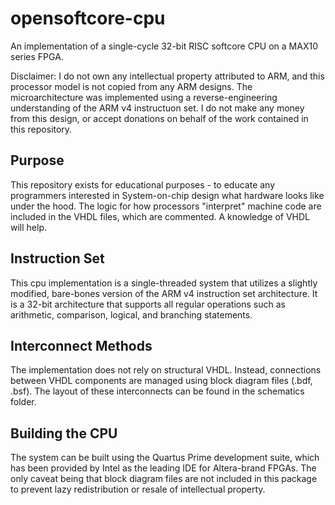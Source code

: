 # opensoftcore-cpu
An implementation of a single-cycle 32-bit RISC softcore CPU on a MAX10 series FPGA.

Disclaimer: I do not own any intellectual property attributed to ARM, and this processor model is not copied from any ARM
designs. The microarchitecture was implemented using a reverse-engineering understanding of the ARM v4 instructuon set.
I do not make any money from this design, or accept donations on behalf of the work contained in this repository.

## Purpose
This repository exists for educational purposes - to educate any programmers interested in System-on-chip design what 
hardware looks like under the hood. The logic for how processors "interpret" machine code are included in the VHDL files,
which are commented. A knowledge of VHDL will help.

## Instruction Set
This cpu implementation is a single-threaded system that utilizes a slightly modified, bare-bones version
of the ARM v4 instruction set architecture. It is a 32-bit architecture that supports all regular operations such as
arithmetic, comparison, logical, and branching statements.

## Interconnect Methods
The implementation does not rely on structural VHDL. Instead, connections between VHDL components are managed using
block diagram files (.bdf, .bsf). The layout of these interconnects can be found in the schematics folder.

## Building the CPU
The system can be built using the Quartus Prime development suite, which has been provided by Intel as the leading IDE for
Altera-brand FPGAs. The only caveat being that block diagram files are not included in this package to prevent lazy redistribution or
resale of intellectual property.
